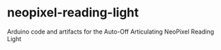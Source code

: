 # neopixel-reading-light
Arduino code and artifacts for the Auto-Off Articulating NeoPixel Reading Light
